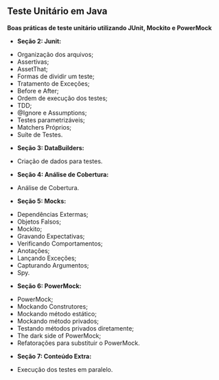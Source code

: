 ## Teste Unitário em Java

**Boas práticas de teste unitário utilizando JUnit, Mockito e PowerMock**

- **Seção 2: Junit:**
* Organização dos arquivos;
* Assertivas;
* AssetThat;
* Formas de dividir um teste;
* Tratamento de Exceções;
* Before e After;
* Ordem de execução dos testes;
* TDD;
* @Ignore e Assumptions;
* Testes parametrizáveis;
* Matchers Próprios;
* Suíte de Testes.
- **Seção 3: DataBuilders:**
* Criação de dados para testes.
- **Seção 4: Análise de Cobertura:**
* Análise de Cobertura.
- **Seção 5: Mocks:**
* Dependências Extermas;
* Objetos Falsos;
* Mockito;
* Gravando Expectativas;
* Verificando Comportamentos;
* Anotações;
* Lançando Exceções;
* Capturando Argumentos;
* Spy.
- **Seção 6: PowerMock:**
* PowerMock;
* Mockando Construtores;
* Mockando método estático;
* Mockando método privados;
* Testando métodos privados diretamente;
* The dark side of PowerMock;
* Refatorações para substituir o PowerMock. 
- **Seção 7: Conteúdo Extra:**
* Execução dos testes em paralelo.